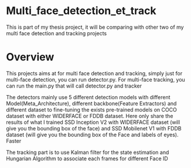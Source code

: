# Multi_face_detection_et_track
This is part of my thesis project, it will be comparing with other two of my multi face detection and tracking projects

# Overview
This projects aims at for multi face detection and tracking, simply just for multi-face detection, you can run detector.py. For multi-face tracking, you can run the main.py that will call detector.py and tracker 


The detectors mainly use 5 different detection models with different Model(Meta_Architecture), different backbone(Feature Extractors) and different dataset to fine-tuning the exists pre-trained models on COCO dataset with either WIDERFACE or FDDB dataset. Here only share the results of what I trained SSD Inception V2 with WIDERFACE dataset (will give you the bounding box of the face) and SSD Mobilenet V1 with FDDB dataset (will give you the bounding box of the Face and labels of eyes). Faster 

The tracking part is to use Kalman filter for the state estimation and Hungarian Algorithm to associate each frames for different Face ID